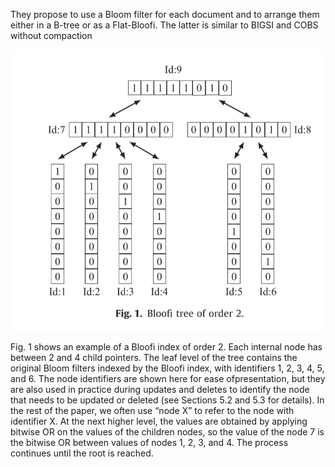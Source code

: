 They propose to use a Bloom filter for each document and to arrange them either in a B-tree or as a Flat-Bloofi. The latter is similar to BIGSI and COBS without compaction

![bloofi.png](../pics/bloofi.png)

Fig. 1 shows an example of a Bloofi index of order 2. Each internal node has between 2 and 4 child pointers. The leaf level of the tree contains the original Bloom filters indexed by the Bloofi index, with identifiers 1, 2, 3, 4, 5, and 6. The node identifiers are shown here for ease ofpresentation, but they are also used in practice during updates and deletes to identify the node that needs to be updated or deleted (see Sections 5.2 and 5.3 for details). In the rest of the paper, we often use “node X” to refer to the node with identifier X. At the next higher level, the values are obtained by applying bitwise OR on the values of the children nodes, so the value of the node 7 is the bitwise OR between values of nodes 1, 2, 3, and 4. The process continues until the root is reached.